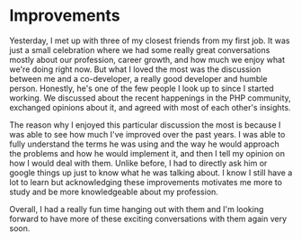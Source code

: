 # Improvements

Yesterday, I met up with three of my closest friends from my first job.
It was just a small celebration where we had some really great conversations mostly about our profession, career growth, and how much we enjoy what we're doing right now.
But what I loved the most was the discussion between me and a co-developer, a really good developer and humble person.
Honestly, he's one of the few people I look up to since I started working.
We discussed about the recent happenings in the PHP community, exchanged opinions about it, and agreed with most of each other's insights.

The reason why I enjoyed this particular discussion the most is because I was able to see how much I've improved over the past years.
I was able to fully understand the terms he was using and the way he would approach the problems and how he would implement it, and then I tell my opinion on how I would deal with them.
Unlike before, I had to directly ask him or google things up just to know what he was talking about.
I know I still have a lot to learn but acknowledging these improvements motivates me more to study and be more knowledgeable about my profession.

Overall, I had a really fun time hanging out with them and I'm looking forward to have more of these exciting conversations with them again very soon.
